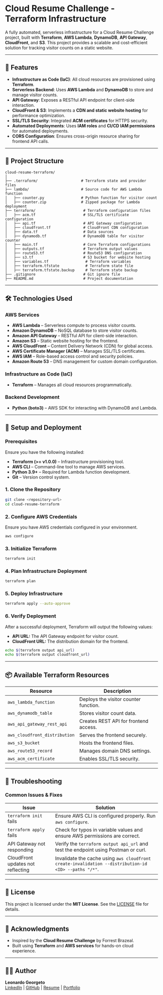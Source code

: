 # **Cloud Resume Challenge - Terraform Infrastructure**

A fully automated, serverless infrastructure for a Cloud Resume Challenge project, built with **Terraform**, **AWS Lambda**, **DynamoDB**, **API Gateway**, **CloudFront**, and **S3**. This project provides a scalable and cost-efficient solution for tracking visitor counts on a static website.

---

## 🚀 **Features**

- **Infrastructure as Code (IaC)**: All cloud resources are provisioned using **Terraform**.
- **Serverless Backend**: Uses **AWS Lambda** and **DynamoDB** to store and manage visitor counts.
- **API Gateway**: Exposes a RESTful API endpoint for client-side interaction.
- **CloudFront & S3**: Implements a **CDN and static website hosting** for performance optimization.
- **SSL/TLS Security**: Integrated **ACM certificates** for HTTPS security.
- **Automated Deployments**: Uses **IAM roles** and **CI/CD IAM permissions** for automated deployments.
- **CORS Configuration**: Ensures cross-origin resource sharing for frontend API calls.

---

## 📂 **Project Structure**

```
cloud-resume-terraform/
│
├── .terraform/                    # Terraform state and provider files
├── lambda/                        # Source code for AWS Lambda function
│   ├── counter.py                 # Python function for visitor count
│   ├── counter.zip                # Zipped package for Lambda deployment
├── terraform/                      # Terraform configuration files
│   ├── acm.tf                      # SSL/TLS certificate configuration
│   ├── api.tf                      # API Gateway configuration
│   ├── cloudfront.tf               # CloudFront CDN configuration
│   ├── data.tf                     # Data sources
│   ├── dynamodb.tf                 # DynamoDB table for visitor counter
│   ├── main.tf                     # Core Terraform configurations
│   ├── outputs.tf                  # Terraform output values
│   ├── route53.tf                  # Route53 DNS configuration
│   ├── s3.tf                       # S3 bucket for website hosting
│   ├── variables.tf                 # Terraform variables
│   ├── terraform.tfstate            # Terraform state file
│   ├── terraform.tfstate.backup     # Terraform state backup
├── .gitignore                      # Git ignore file
├── README.md                       # Project documentation
```

---

## 🛠 **Technologies Used**

### **AWS Services**
- **AWS Lambda** – Serverless compute to process visitor counts.
- **Amazon DynamoDB** – NoSQL database to store visitor counts.
- **Amazon API Gateway** – RESTful API for client-side interaction.
- **Amazon S3** – Static website hosting for the frontend.
- **AWS CloudFront** – Content Delivery Network (CDN) for global access.
- **AWS Certificate Manager (ACM)** – Manages SSL/TLS certificates.
- **AWS IAM** – Role-based access control and security policies.
- **Amazon Route 53** – DNS management for custom domain configuration.

### **Infrastructure as Code (IaC)**
- **Terraform** – Manages all cloud resources programmatically.

### **Backend Development**
- **Python (boto3)** – AWS SDK for interacting with DynamoDB and Lambda.

---

## 🔧 **Setup and Deployment**

### **Prerequisites**

Ensure you have the following installed:
- **Terraform (>= v1.0.0)** – Infrastructure provisioning tool.
- **AWS CLI** – Command-line tool to manage AWS services.
- **Python 3.9+** – Required for Lambda function development.
- **Git** – Version control system.

### **1. Clone the Repository**
```bash
git clone <repository-url>
cd cloud-resume-terraform
```

### **2. Configure AWS Credentials**
Ensure you have AWS credentials configured in your environment.
```bash
aws configure
```

### **3. Initialize Terraform**
```bash
terraform init
```

### **4. Plan Infrastructure Deployment**
```bash
terraform plan
```

### **5. Deploy Infrastructure**
```bash
terraform apply --auto-approve
```

### **6. Verify Deployment**
After a successful deployment, Terraform will output the following values:
- **API URL:** The API Gateway endpoint for visitor count.
- **CloudFront URL:** The distribution domain for the frontend.

```bash
echo $(terraform output api_url)
echo $(terraform output cloudfront_url)
```

---

## 📦 **Available Terraform Resources**

| Resource        | Description                                       |
|----------------|---------------------------------------------------|
| `aws_lambda_function` | Deploys the visitor counter function.       |
| `aws_dynamodb_table`  | Stores visitor count data.                  |
| `aws_api_gateway_rest_api` | Creates REST API for frontend access. |
| `aws_cloudfront_distribution` | Serves the frontend securely.     |
| `aws_s3_bucket` | Hosts the frontend files.                        |
| `aws_route53_record` | Manages domain DNS settings.                |
| `aws_acm_certificate` | Enables SSL/TLS security.                 |

---

## 🚨 **Troubleshooting**

### **Common Issues & Fixes**
| Issue | Solution |
|--------|----------|
| `terraform init` fails | Ensure AWS CLI is configured properly. Run `aws configure`. |
| `terraform apply` fails | Check for typos in variable values and ensure AWS permissions are correct. |
| API Gateway not responding | Verify the `terraform output api_url` and test the endpoint using Postman or curl. |
| CloudFront updates not reflecting | Invalidate the cache using `aws cloudfront create-invalidation --distribution-id <ID> --paths "/*"`. |

---

## 📝 **License**

This project is licensed under the **MIT License**. See the [LICENSE](LICENSE) file for details.

---

## 🙌 **Acknowledgments**

- Inspired by the **Cloud Resume Challenge** by Forrest Brazeal.
- Built using **Terraform** and **AWS services** for hands-on cloud experience.

---

## 👨‍💻 **Author**

**Leonardo Georgeto**  
[LinkedIn](https://linkedin.com/in/georgetol) | [GitHub](https://github.com/LeoGeorgeto) | [Resume](https://leogeo-cloudresume.com/) | [Portfolio](https://leogeorgeto.com/)
